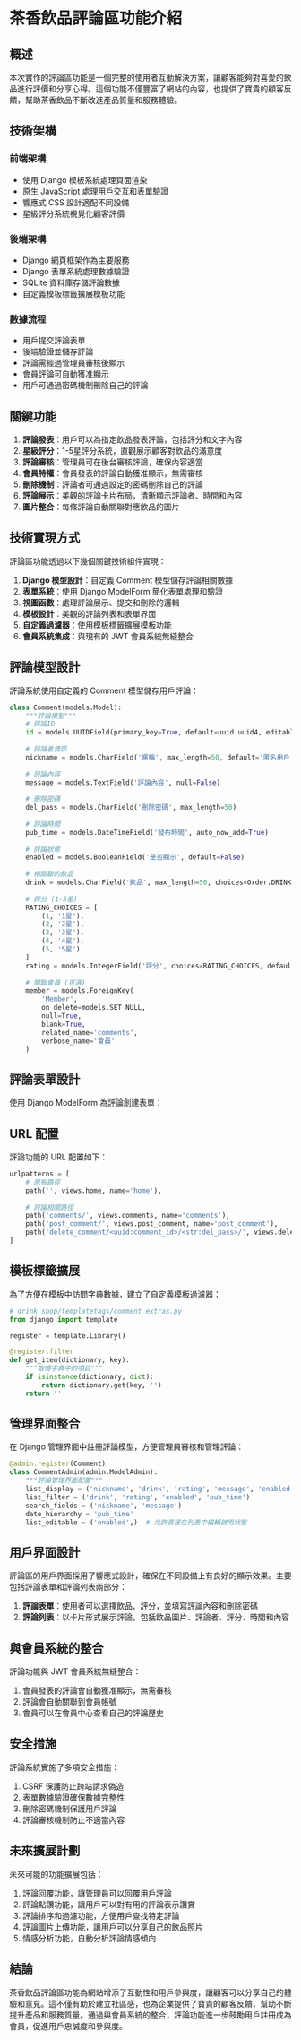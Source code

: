 # 茶香飲品評論區功能介紹

## 概述

本次實作的評論區功能是一個完整的使用者互動解決方案，讓顧客能夠對喜愛的飲品進行評價和分享心得。這個功能不僅豐富了網站的內容，也提供了寶貴的顧客反饋，幫助茶香飲品不斷改進產品質量和服務體驗。

## 技術架構

### 前端架構
- 使用 Django 模板系統處理頁面渲染
- 原生 JavaScript 處理用戶交互和表單驗證
- 響應式 CSS 設計適配不同設備
- 星級評分系統視覺化顧客評價

### 後端架構
- Django 網頁框架作為主要服務
- Django 表單系統處理數據驗證
- SQLite 資料庫存儲評論數據
- 自定義模板標籤擴展模板功能

### 數據流程
- 用戶提交評論表單
- 後端驗證並儲存評論
- 評論需經過管理員審核後顯示
- 會員評論可自動獲准顯示
- 用戶可通過密碼機制刪除自己的評論

## 關鍵功能

1. **評論發表**：用戶可以為指定飲品發表評論，包括評分和文字內容
2. **星級評分**：1-5星評分系統，直觀展示顧客對飲品的滿意度
3. **評論審核**：管理員可在後台審核評論，確保內容適當
4. **會員特權**：會員發表的評論自動獲准顯示，無需審核
5. **刪除機制**：評論者可通過設定的密碼刪除自己的評論
6. **評論展示**：美觀的評論卡片布局，清晰顯示評論者、時間和內容
7. **圖片整合**：每條評論自動關聯對應飲品的圖片

## 技術實現方式

評論區功能透過以下幾個關鍵技術組件實現：

1. **Django 模型設計**：自定義 Comment 模型儲存評論相關數據
2. **表單系統**：使用 Django ModelForm 簡化表單處理和驗證
3. **視圖函數**：處理評論展示、提交和刪除的邏輯
4. **模板設計**：美觀的評論列表和表單界面
5. **自定義過濾器**：使用模板標籤擴展模板功能
6. **會員系統集成**：與現有的 JWT 會員系統無縫整合

## 評論模型設計

評論系統使用自定義的 Comment 模型儲存用戶評論：

```python
class Comment(models.Model):
    """評論模型"""
    # 評論ID
    id = models.UUIDField(primary_key=True, default=uuid.uuid4, editable=False)
    
    # 評論者資訊
    nickname = models.CharField('暱稱', max_length=50, default='匿名用戶')
    
    # 評論內容
    message = models.TextField('評論內容', null=False)
    
    # 刪除密碼
    del_pass = models.CharField('刪除密碼', max_length=50)
    
    # 評論時間
    pub_time = models.DateTimeField('發布時間', auto_now_add=True)
    
    # 評論狀態
    enabled = models.BooleanField('是否顯示', default=False)
    
    # 相關聯的飲品
    drink = models.CharField('飲品', max_length=50, choices=Order.DRINK_CHOICES)
    
    # 評分 (1-5星)
    RATING_CHOICES = [
        (1, '1星'),
        (2, '2星'),
        (3, '3星'),
        (4, '4星'),
        (5, '5星'),
    ]
    rating = models.IntegerField('評分', choices=RATING_CHOICES, default=5)
    
    # 關聯會員 (可選)
    member = models.ForeignKey(
        'Member', 
        on_delete=models.SET_NULL, 
        null=True, 
        blank=True, 
        related_name='comments',
        verbose_name='會員'
    )
```

## 評論表單設計

使用 Django ModelForm 為評論創建表單：


## URL 配置

評論功能的 URL 配置如下：

```python
urlpatterns = [
    # 原有路徑
    path('', views.home, name='home'),
    
    # 評論相關路徑
    path('comments/', views.comments, name='comments'),
    path('post_comment/', views.post_comment, name='post_comment'),
    path('delete_comment/<uuid:comment_id>/<str:del_pass>/', views.delete_comment, name='delete_comment'),
]
```

## 模板標籤擴展

為了方便在模板中訪問字典數據，建立了自定義模板過濾器：

```python
# drink_shop/templatetags/comment_extras.py
from django import template

register = template.Library()

@register.filter
def get_item(dictionary, key):
    """取得字典中的項目"""
    if isinstance(dictionary, dict):
        return dictionary.get(key, '')
    return ''
```

## 管理界面整合

在 Django 管理界面中註冊評論模型，方便管理員審核和管理評論：

```python
@admin.register(Comment)
class CommentAdmin(admin.ModelAdmin):
    """評論管理界面配置"""
    list_display = ('nickname', 'drink', 'rating', 'message', 'enabled', 'pub_time')
    list_filter = ('drink', 'rating', 'enabled', 'pub_time')
    search_fields = ('nickname', 'message')
    date_hierarchy = 'pub_time'
    list_editable = ('enabled',)  # 允許直接在列表中編輯啟用狀態
```

## 用戶界面設計

評論區的用戶界面採用了響應式設計，確保在不同設備上有良好的顯示效果。主要包括評論表單和評論列表兩部分：

1. **評論表單**：使用者可以選擇飲品、評分，並填寫評論內容和刪除密碼
2. **評論列表**：以卡片形式展示評論，包括飲品圖片、評論者、評分、時間和內容

## 與會員系統的整合

評論功能與 JWT 會員系統無縫整合：

1. 會員發表的評論會自動獲准顯示，無需審核
2. 評論會自動關聯到會員帳號
3. 會員可以在會員中心查看自己的評論歷史

## 安全措施

評論系統實施了多項安全措施：

1. CSRF 保護防止跨站請求偽造
2. 表單數據驗證確保數據完整性
3. 刪除密碼機制保護用戶評論
4. 評論審核機制防止不適當內容

## 未來擴展計劃

未來可能的功能擴展包括：

1. 評論回覆功能，讓管理員可以回覆用戶評論
2. 評論點讚功能，讓用戶可以對有用的評論表示讚賞
3. 評論排序和過濾功能，方便用戶查找特定評論
4. 評論圖片上傳功能，讓用戶可以分享自己的飲品照片
5. 情感分析功能，自動分析評論情感傾向

## 結論

茶香飲品評論區功能為網站增添了互動性和用戶參與度，讓顧客可以分享自己的體驗和意見。這不僅有助於建立社區感，也為企業提供了寶貴的顧客反饋，幫助不斷提升產品和服務質量。通過與會員系統的整合，評論功能進一步鼓勵用戶註冊成為會員，促進用戶忠誠度和參與度。